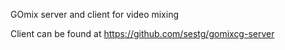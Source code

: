 GOmix server and client for video mixing

Client can be found at https://github.com/sestg/gomixcg-server
